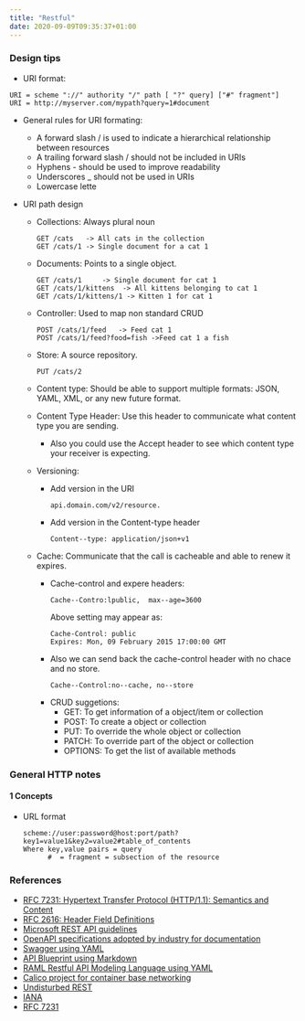 ```yaml
---
title: "Restful"
date: 2020-09-09T09:35:37+01:00
---
```


### Design tips

- URI format:

```
URI = scheme "://" authority "/" path [ "?" query] ["#" fragment"]
URI = http://myserver.com/mypath?query=1#document
```

- General rules for URI formating:

    - A forward slash / is used to indicate a hierarchical relationship between resources
    - A trailing forward slash / should not be included in URIs
    - Hyphens - should be used to improve readability
    - Underscores _ should not be used in URIs
    - Lowercase lette

- URI path design

    - Collections: Always plural noun
        ```
        GET /cats   -> All cats in the collection
        GET /cats/1 -> Single document for a cat 1
        ```

    - Documents: Points to a single object. 
        ```
        GET /cats/1     -> Single document for cat 1
        GET /cats/1/kittens  -> All kittens belonging to cat 1
        GET /cats/1/kittens/1 -> Kitten 1 for cat 1
        ```

    - Controller: Used to map non standard CRUD
        ```
        POST /cats/1/feed   -> Feed cat 1
        POST /cats/1/feed?food=fish ->Feed cat 1 a fish
        ```
    - Store: A source repository.
        ```
        PUT /cats/2
        ```
    - Content type: Should be able to support multiple formats: JSON, YAML, XML, or any new future format.
    
    - Content Type Header: Use this header to communicate what content type you are sending. 
      - Also you could use the Accept header to see which content type your receiver is expecting.

    - Versioning:
      - Add version in the URI
        ```
        api.domain.com/v2/resource.
        ```
      - Add version in the Content-type header
        ```
        Content-­‐type:	application/json+v1	
        ```
    - Cache: Communicate that the call is cacheable and able to renew it expires.
      - Cache-control and expere headers:
        ```
        Cache-­‐Contro:lpublic,	 max-­‐age=3600	
        ```
        Above setting may appear as:
        ```
        Cache-Control: public
        Expires: Mon, 09 February 2015 17:00:00 GMT
        ```
      - Also we can send back the cache-control header with no chace and no store.
        ```
        Cache-­‐Control:no-­‐cache, no-­‐store	
        ```
      - CRUD suggetions:
        - GET: To get information of a object/item or collection
        - POST: To create a object or collection
        - PUT: To override the whole object or collection
        - PATCH: To override part of the object or collection
        - OPTIONS: To get the list of available methods  


### General HTTP notes

#### 1 Concepts
  - URL format
    ```
    scheme://user:password@host:port/path?key1=value1&key2=value2#table_of_contents
    Where key,value pairs = query
          #  = fragment = subsection of the resource
    ```
###  References

- [RFC 7231: Hypertext Transfer Protocol (HTTP/1.1): Semantics and Content](https://tools.ietf.org/pdf/rfc7231.pdf)
- [RFC 2616: Header Field Definitions](https://www.w3.org/Protocols/rfc2616/rfc2616-sec14.html) 
- [Microsoft REST API guidelines](https://github.com/Microsoft/api-guidelines/blob/master/Guidelines.md#51-errors)
- [OpenAPI specifications adopted by industry for documentation](https://www.openapis.org/)
- [Swagger using YAML](https://swagger.io/)
- [API Blueprint using Markdown](https://apiblueprint.org/)
- [RAML Restful API Modeling Language using YAML](https://raml.org/)
- [Calico project for container base networking](https://www.projectcalico.org/)
- [Undisturbed REST](https://www.amazon.co.uk/Undisturbed-Rest-Designing-Perfect-Paperback/dp/B0160F4LCG)
- [IANA](https://www.iana.org/assignments/http-status-codes/http-status-codes.xhtml)
- [RFC 7231](https://tools.ietf.org/html/rfc7231#section-6)
